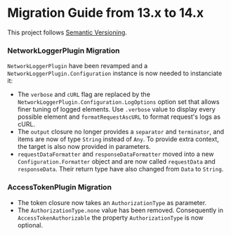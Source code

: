 # Migration Guide from 13.x to 14.x

This project follows [Semantic Versioning](http://semver.org).

### NetworkLoggerPlugin Migration
`NetworkLoggerPlugin` have been revamped and a `NetworkLoggerPlugin.Configuration` instance is now needed to instanciate it:
- The `verbose` and `cURL` flag are replaced by the `NetworkLoggerPlugin.Configuration.LogOptions` option set that allows finer tuning of logged elements. Use `.verbose` value to display every possible element and `formatRequestAscURL` to format request's logs as cURL.
- The `output` closure no longer provides a `separator` and `terminator`, and items are now of type `String` instead of `Any`. To provide extra context, the target is also now provided in parameters.
- `requestDataFormatter` and `responseDataFormatter` moved into a new `Configuration.Formatter` object and are now called `requestData` and `responseData`. Their return type have also changed from `Data` to `String`.

### AccessTokenPlugin Migration
- The token closure now takes an `AuthorizationType` as parameter.
- The `AuthorizationType.none` value has been removed. Consequently in `AccessTokenAuthorizable` the property `AuthorizationType` is now optional. 
